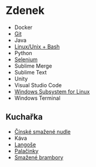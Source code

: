 # Zdenek

* Docker
* [Git](git.md)
* Java
* [Linux/Unix + Bash](linux_unix_bash.md)
* Python
* [Selenium](selenium.md)
* Sublime Merge
* Sublime Text
* Unity
* Visual Studio Code
* [Windows Subsystem for Linux](windows_subsystem_for_linux.md)
* Windows Terminal

## Kuchařka

* [Čínské smažené nudle](cinske_smazene_nudle.md)
* Káva
* [Langoše](langose.md)
* [Palačinky](palacinky.md)
* [Smažené brambory](smazene_brambory.md)
